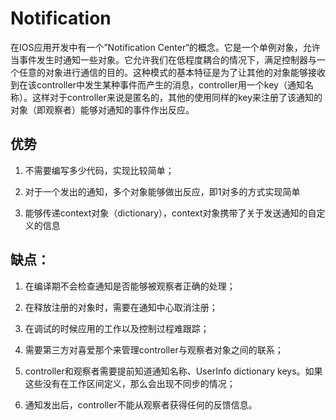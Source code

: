 # Notification

在IOS应用开发中有一个”Notification Center“的概念。它是一个单例对象，允许当事件发生时通知一些对象。它允许我们在低程度耦合的情况下，满足控制器与一个任意的对象进行通信的目的。这种模式的基本特征是为了让其他的对象能够接收到在该controller中发生某种事件而产生的消息，controller用一个key（通知名称）。这样对于controller来说是匿名的，其他的使用同样的key来注册了该通知的对象（即观察者）能够对通知的事件作出反应。

## 优势

1. 不需要编写多少代码，实现比较简单；

2. 对于一个发出的通知，多个对象能够做出反应，即1对多的方式实现简单

3. 能够传递context对象（dictionary），context对象携带了关于发送通知的自定义的信息

## 缺点：

1. 在编译期不会检查通知是否能够被观察者正确的处理；

2. 在释放注册的对象时，需要在通知中心取消注册；

3. 在调试的时候应用的工作以及控制过程难跟踪；

4. 需要第三方对喜爱那个来管理controller与观察者对象之间的联系；

5. controller和观察者需要提前知道通知名称、UserInfo dictionary keys。如果这些没有在工作区间定义，那么会出现不同步的情况；

6. 通知发出后，controller不能从观察者获得任何的反馈信息。

